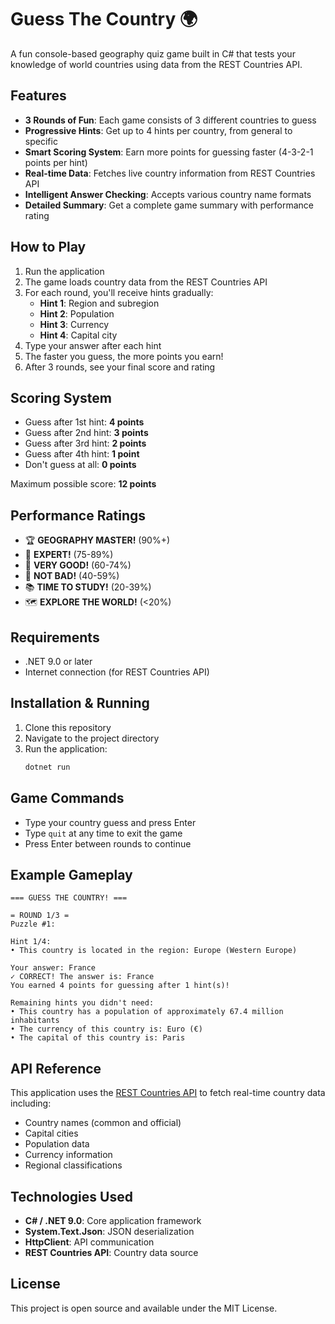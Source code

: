 # Guess The Country 🌍

A fun console-based geography quiz game built in C# that tests your knowledge of world countries using data from the REST Countries API.

## Features

- **3 Rounds of Fun**: Each game consists of 3 different countries to guess
- **Progressive Hints**: Get up to 4 hints per country, from general to specific
- **Smart Scoring System**: Earn more points for guessing faster (4-3-2-1 points per hint)
- **Real-time Data**: Fetches live country information from REST Countries API
- **Intelligent Answer Checking**: Accepts various country name formats
- **Detailed Summary**: Get a complete game summary with performance rating

## How to Play

1. Run the application
2. The game loads country data from the REST Countries API
3. For each round, you'll receive hints gradually:
   - **Hint 1**: Region and subregion
   - **Hint 2**: Population
   - **Hint 3**: Currency
   - **Hint 4**: Capital city
4. Type your answer after each hint
5. The faster you guess, the more points you earn!
6. After 3 rounds, see your final score and rating

## Scoring System

- Guess after 1st hint: **4 points**
- Guess after 2nd hint: **3 points**
- Guess after 3rd hint: **2 points**
- Guess after 4th hint: **1 point**
- Don't guess at all: **0 points**

Maximum possible score: **12 points**

## Performance Ratings

- 🏆 **GEOGRAPHY MASTER!** (90%+)
- 🥇 **EXPERT!** (75-89%)
- 🥈 **VERY GOOD!** (60-74%)
- 🥉 **NOT BAD!** (40-59%)
- 📚 **TIME TO STUDY!** (20-39%)
- 🗺️ **EXPLORE THE WORLD!** (<20%)

## Requirements

- .NET 9.0 or later
- Internet connection (for REST Countries API)

## Installation & Running

1. Clone this repository
2. Navigate to the project directory
3. Run the application:
   ```bash
   dotnet run
   ```

## Game Commands

- Type your country guess and press Enter
- Type `quit` at any time to exit the game
- Press Enter between rounds to continue

## Example Gameplay

```
=== GUESS THE COUNTRY! ===

= ROUND 1/3 =
Puzzle #1:

Hint 1/4:
• This country is located in the region: Europe (Western Europe)

Your answer: France
✓ CORRECT! The answer is: France
You earned 4 points for guessing after 1 hint(s)!

Remaining hints you didn't need:
• This country has a population of approximately 67.4 million inhabitants
• The currency of this country is: Euro (€)
• The capital of this country is: Paris
```

## API Reference

This application uses the [REST Countries API](https://restcountries.com/) to fetch real-time country data including:
- Country names (common and official)
- Capital cities
- Population data
- Currency information
- Regional classifications

## Technologies Used

- **C# / .NET 9.0**: Core application framework
- **System.Text.Json**: JSON deserialization
- **HttpClient**: API communication
- **REST Countries API**: Country data source

## License

This project is open source and available under the MIT License.
